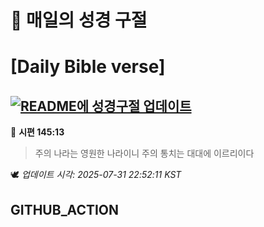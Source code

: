 # 🙏 매일의 성경 구절
# [Daily Bible verse]
## [![README에 성경구절 업데이트](https://github.com/DONGSUKA/first_test/actions/workflows/update-readme-bible.yml/badge.svg)](https://github.com/DONGSUKA/first_test/actions/workflows/update-readme-bible.yml)
<!-- START_BIBLE_VERSE -->
📖 **시편 145:13**
> 주의 나라는 영원한 나라이니 주의 통치는 대대에 이르리이다

🕊️ _업데이트 시각: 2025-07-31 22:52:11 KST_
  <!-- END_BIBLE_VERSE -->
## GITHUB_ACTION
